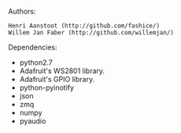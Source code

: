 
Authors:
    
    Henri Aanstoot (http://github.com/fashice/)
    Willem Jan Faber (http://github.com/willemjan/)

Dependencies:

- python2.7
- Adafruit's WS2801 library.
- Adafruit's GPIO library.
- python-pyinotify
- json
- zmq
- numpy
- pyaudio
